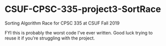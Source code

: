 # CSUF-CPSC-335-project3-SortRace
Sorting Algorithm Race for CPSC 335 at CSUF Fall 2019

FYI this is probably the worst code I've ever written. Good luck trying to reuse it if you're struggling with the project.
